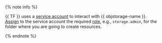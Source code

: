 {% note info %}

{{ TF }} uses a [service account](../../iam/concepts/users/service-accounts.md) to interact with {{ objstorage-name }}. [Assign](../../iam/operations/sa/assign-role-for-sa.md) to the service account the required [role](../../storage/security/index.md#roles-list), e.g., `storage.admin`, for the folder where you are going to create resources.

{% endnote %}